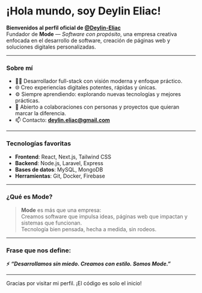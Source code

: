 # ¡Hola mundo, soy Deylin Eliac!

**Bienvenidos al perfil oficial de [@Deylin-Eliac](https://github.com/Deylin-Eliac)**  
Fundador de **Mode** — *Software con propósito*, una empresa creativa enfocada en el desarrollo de software, creación de páginas web y soluciones digitales personalizadas.

---

### Sobre mí

- 👨‍💻 Desarrollador full-stack con visión moderna y enfoque práctico.
- 🌐 Creo experiencias digitales potentes, rápidas y únicas.
- ⚙️ Siempre aprendiendo: explorando nuevas tecnologías y mejores prácticas.
- 🤝 Abierto a colaboraciones con personas y proyectos que quieran marcar la diferencia.
- 📫 Contacto: **deylin.eliac@gmail.com**

---

### Tecnologías favoritas

- **Frontend**: React, Next.js, Tailwind CSS  
- **Backend**: Node.js, Laravel, Express  
- **Bases de datos**: MySQL, MongoDB  
- **Herramientas**: Git, Docker, Firebase

---

### ¿Qué es Mode?

> **Mode** es más que una empresa:  
Creamos software que impulsa ideas, páginas web que impactan y sistemas que funcionan.  
Tecnología bien pensada, hecha a medida, sin rodeos.

---

### Frase que nos define:

**⚡ _“Desarrollamos sin miedo. Creamos con estilo. Somos Mode.”_**

---

Gracias por visitar mi perfil. ¡El código es solo el inicio!